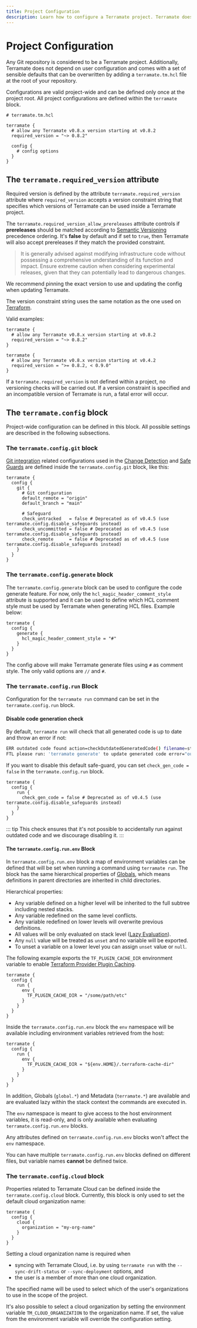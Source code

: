 ```yaml
---
title: Project Configuration
description: Learn how to configure a Terramate project. Terramate does not depend on user configuration and comes with a set of sensible defaults.
---
```


# Project Configuration

Any Git repository is considered to be a Terramate project. Additionally, Terramate does not depend on user configuration
and comes with a set of sensible defaults that can be overwritten by adding a `terramate.tm.hcl` file at the
root of your repository.

Configurations are valid project-wide and can be defined only once at the project root.
All project configurations are defined within the `terramate` block.

```hcl
# terramate.tm.hcl

terramate {
  # allow any Terramate v0.8.x version starting at v0.8.2
  required_version = "~> 0.8.2"

  config {
    # config options
  }
}

```

## The `terramate.required_version` attribute

Required version is defined by the attribute `terramate.required_version` attribute
where `required_version` accepts a version constraint string that specifies which
versions of Terramate can be used inside a Terramate project.

The `terramate.required_version_allow_prereleases` attribute controls if **prereleases** should be matched according to
[Semantic Versioning](https://semver.org/) precedence ordering. It's **false** by
default and if set to `true`, then Terramate will also accept prereleases if they
match the provided constraint.

>It is generally advised against modifying infrastructure code without possessing a comprehensive understanding of its function and impact. Ensure extreme caution when considering experimental releases, given that they can potentially lead to dangerous changes.
>

We recommend pinning the exact version to use and updating the config when updating Terramate.

The version constraint string uses the same notation as the one used on
[Terraform](https://www.terraform.io/language/expressions/version-constraints).

Valid examples:

```hcl
terramate {
  # allow any Terramate v0.8.x version starting at v0.8.2
  required_version = "~> 0.8.2"
}
```

```hcl
terramate {
  # allow any Terramate v0.8.x version starting at v0.4.2
  required_version = ">= 0.8.2, < 0.9.0"
}
```

If a `terramate.required_version` is not defined within a project, no versioning checks will be carried
out. If a version constraint is specified and an incompatible version of Terramate is run, a fatal error
will occur.

## The `terramate.config` block

Project-wide configuration can be defined in this block. All possible settings are described in the following subsections.

### The `terramate.config.git` block

[Git integration](../change-detection/integrations/git.md) related configurations used in the
[Change Detection](../change-detection/index.md) and [Safe Guards](../orchestration/safeguards.md)
are defined inside the `terramate.config.git` block, like this:

```hcl
terramate {
  config {
    git {
      # Git configuration
      default_remote = "origin"
      default_branch = "main"

      # Safeguard
      check_untracked   = false # Deprecated as of v0.4.5 (use terramate.config.disable_safeguards instead)
      check_uncommitted = false # Deprecated as of v0.4.5 (use terramate.config.disable_safeguards instead)
      check_remote      = false # Deprecated as of v0.4.5 (use terramate.config.disable_safeguards instead)
    }
  }
}
```

### The `terramate.config.generate` block

The `terramate.config.generate` block can be used to configure the code generate feature.
For now, only the `hcl_magic_header_comment_style` attribute is supported and it can be used to
define which HCL comment style must be used by Terramate when generating HCL files.
Example below:

```
terramate {
  config {
    generate {
      hcl_magic_header_comment_style = "#"
    }
  }
}
```

The config above will make Terramate generate files using `#` as comment style.
The only valid options are `//` and `#`.

### The `terramate.config.run` Block

Configuration for the `terramate run` command can be set in the `terramate.config.run` block.

#### Disable code generation check

By default, `terramate run` will check that all generated code is up to date and throw an error if not:

```sh
ERR outdated code found action=checkOutdatedGeneratedCode() filename=stg/ec2/_provider.tf
FTL please run: 'terramate generate' to update generated code error="outdated generated code detected" action=checkOutdatedGeneratedCode()
```

If you want to disable this default safe-guard, you can set `check_gen_code = false` in the `terramate.config.run` block.

```hcl
terramate {
  config {
    run {
      check_gen_code = false # Deprecated as of v0.4.5 (use terramate.config.disable_safeguards instead)
    }
  }
}
```

::: tip
This check ensures that it's not possible to accidentally run against outdated code and we discourage disabling it.
:::

#### The `terramate.config.run.env` Block

In `terramate.config.run.env` block a map of environment variables can be defined
that will be set when running a command using `terramate run`.
The block has the same hierarchical properties of [Globals](../reference/variables/globals.md), which means definitions in parent directories are inherited
in child directories.

Hierarchical properties:

- Any variable defined on a higher level will be inherited to the full subtree including nested stacks.
- Any variable redefined on the same level conflicts.
- Any variable redefined on lower levels will overwrite previous definitions.
- All values will be only evaluated on stack level ([Lazy Evaluation](../reference/variables/globals.md#lazy-evaluation)).
- Any `null` value will be treated as `unset` and no variable will be exported.
- To unset a variable on a lower level you can assign `unset` value or `null`.

The following example exports the `TF_PLUGIN_CACHE_DIR` environment variable to
enable [Terraform Provider Plugin Caching](https://www.terraform.io/cli/config/config-file#provider-plugin-cache).

```hcl
terramate {
  config {
    run {
      env {
        TF_PLUGIN_CACHE_DIR = "/some/path/etc"
      }
    }
  }
}
```

Inside the `terramate.config.run.env` block the `env` namespace will be
available including environment variables retrieved from the host:

```hcl
terramate {
  config {
    run {
      env {
        TF_PLUGIN_CACHE_DIR = "${env.HOME}/.terraform-cache-dir"
      }
    }
  }
}
```

In addition, Globals (`global.*`) and Metadata (`terramate.*`) are available and
are evaluated lazy within the stack context the commands are executed in.

The `env` namespace is meant to give access to the host environment variables,
it is read-only, and is only available when evaluating
`terramate.config.run.env` blocks.

Any attributes defined
on `terramate.config.run.env` blocks won't affect the `env` namespace.

You can have multiple `terramate.config.run.env` blocks defined on different
files, but variable names **cannot** be defined twice.

### The `terramate.config.cloud` block

Properties related to Terramate Cloud can be defined inside the `terramate.config.cloud` block.
Currently, this block is only used to set the default cloud organization name:
```hcl
terramate {
  config {
    cloud {
      organization = "my-org-name"
    }
  }
}
```
Setting a cloud organization name is required when
* syncing with Terramate Cloud, i.e. by using `terramate run` with the `--sync-drift-status` or `--sync-deployment` options, and
* the user is a member of more than one cloud organization.

The specified name will be used to select which of the user's organizations to use in the scope of the project.

It's also possible to select a cloud organization by setting the environment variable `TM_CLOUD_ORGANIZATION` to the organization name. If set, the value from the environment variable will override the configuration setting.
